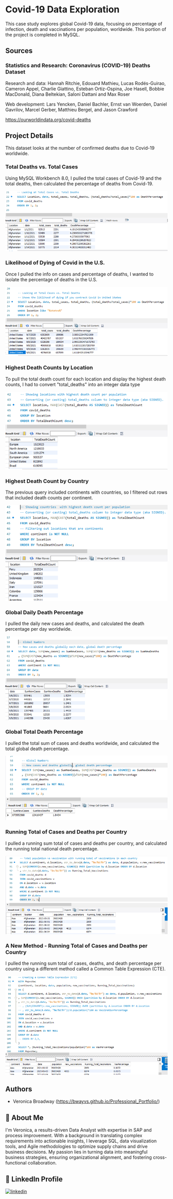 # Covid-19 Data Exploration

This case study explores global Covid-19 data, focusing on percentage of infection, death and vaccinations per population, worldwide. This portion of the project is completed in MySQL.   

## Sources

### Statistics and Research: Coronavirus (COVID-19) Deaths Dataset

Research and data: Hannah Ritchie, Edouard Mathieu, Lucas Rodés-Guirao, Cameron Appel, Charlie Giattino, Esteban Ortiz-Ospina, Joe Hasell, Bobbie MacDonald, Diana Beltekian, Saloni Dattani and Max Roser

Web development: Lars Yencken, Daniel Bachler, Ernst van Woerden, Daniel Gavrilov, Marcel Gerber, Matthieu Bergel, and Jason Crawford

https://ourworldindata.org/covid-deaths

## Project Details

This dataset looks at the number of confirmed deaths due to Covid-19 worldwide. 
### Total Deaths vs. Total Cases
Using MySQL Workbench 8.0, I pulled the total cases of Covid-19 and the total deaths, then calculated the percentage of deaths from Covid-19. 

![SQL Query - Deaths vs. Cases](https://github.com/bwayvs/Covid19_DataExploration/blob/main/images/1.total_cases_vs_total_deaths_query_and_result_snippet.PNG)


### Likelihood of Dying of Covid in the U.S.

Once I pulled the info on cases and percentage of deaths, I wanted to isolate the percentage of deaths in the U.S.

![SQL Query - Death Percentage in the U.S.](https://github.com/bwayvs/Covid19_DataExploration/blob/main/images/2.Liklihood_of_dying_if_Covid_is_contracted_in_US.PNG)


### Highest Death Counts by Location

To pull the total death count for each location and display the highest death counts, I had to convert "total_deaths" into an integer data type

![SQL Query - Death Count](https://github.com/bwayvs/Covid19_DataExploration/blob/main/images/3.most_deaths_by_location_per_population.PNG)


### Highest Death Count by Country

The previous query included continents with countries, so I filtered out rows that included death counts per continent. 

![SQL Query - Death Count](https://github.com/bwayvs/Covid19_DataExploration/blob/main/images/4.most_infected_country_by_population.PNG)

### Global Daily Death Percentage

I pulled the daily new cases and deaths, and calculated the death percentage per day worldwide. 

![SQL Query - Global Daily Death Percentage](https://github.com/bwayvs/Covid19_DataExploration/blob/main/images/5.total_new_cases_and_new_deaths_worldwide_each_day_and_global_daily_death_percentage.PNG)

### Global Total Death Percentage

I pulled the total sum of cases and deaths worldwide, and calculated the total global death percentage.

![SQL Query - Global Total Death Percentage](https://github.com/bwayvs/Covid19_DataExploration/blob/main/images/6.total_worldwide_cases_and_deaths_and_percentage_of_deaths.PNG)

### Running Total of Cases and Deaths per Country

I pulled a running sum total of cases and deaths per country, and calculated the running total national death percentage.

![SQL Query - Running Total of Cases and Deaths per Country](https://github.com/bwayvs/Covid19_DataExploration/blob/main/images/7.running_total_vaccinations_by_country.PNG)

### A New Method - Running Total of Cases and Deaths per Country

I pulled the running sum total of cases, deaths, and death percentage per country using a different method called a Common Table Expression (CTE).

![SQL Query - Running Total of Cases and Deaths per Country](https://github.com/bwayvs/Covid19_DataExploration/blob/main/images/8.another_way_to_create_CTE_to_show_running_total_vax_with_vax_percentage.PNG)



## Authors

- Veronica Broadway (https://bwayvs.github.io/Professional_Portfolio/)

## 🚀 About Me
I'm Veronica, a results-driven Data Analyst with expertise in SAP and process improvement. With a background in translating complex requirements into actionable insights, I leverage SQL, data visualization tools, and Agile methodologies to optimize supply chains and drive business decisions. My passion lies in turning data into meaningful business strategies, ensuring organizational alignment, and fostering cross-functional collaboration.

## 🔗 LinkedIn Profile
[![linkedin](https://img.shields.io/badge/linkedin-0A66C2?style=for-the-badge&logo=linkedin&logoColor=white)](https://www.linkedin.com/in/veronicabroadway/)



